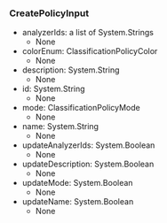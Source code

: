 ### CreatePolicyInput
- analyzerIds: a list of System.Strings
  - None
- colorEnum: ClassificationPolicyColor
  - None
- description: System.String
  - None
- id: System.String
  - None
- mode: ClassificationPolicyMode
  - None
- name: System.String
  - None
- updateAnalyzerIds: System.Boolean
  - None
- updateDescription: System.Boolean
  - None
- updateMode: System.Boolean
  - None
- updateName: System.Boolean
  - None
